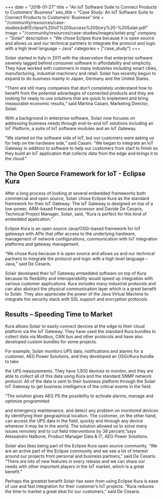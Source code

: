 +++
date = "2016-01-27"
title = "An IoT Software Suite to Connect Products to Customers’ Business"
seo_title = "Case Study: An IoT Software Suite to Connect Products to Customers’ Business"
link = "/community/resources/case-studies/pdf/Eclipse%20IoT%20Success%20Story%20-%20Solair.pdf"
image = "/community/resources/case-studies/images/solair.png"
company = "Solair"
description = "We chose Eclipse Kura because it is open source and allows us and our technical partners to integrate the protocol and logic with a high level language – Java"
categories = ["case_study"]
+++

Solair started in Italy in 2011 with the observation that enterprise
software severely lagged behind consumer software in affordability and
simplicity. They have worked with customers in many industries including
smart cities, manufacturing, industrial machinery and retail. Solair has
recently begun to expand to do business mainly in Japan, Germany and the
United States.

“There are still many companies that don’t completely understand how to
benefit from the potential advantages of connected products and they are
looking for ready to use solutions that are quick to implement and bring
measurable economic results,” said Martina Casani, Marketing Director,
Solair.

With a background in enterprise software, Solair now focuses on addressing
business needs through end-to-end IoT solutions including an IoT Platform,
a suite of IoT software modules and an IoT Gateway.

“We started on the software side of IoT, but our customers were asking us
for help on the hardware side,” said Casani. “We began to integrate an IoT
Gateway in addition to software to help our customers from start to finish
as they build an IoT application that collects data from the edge and
brings it to the cloud.”

## The Open Source Framework for IoT - Eclipse Kura

After a long process of looking at several embedded frameworks both
commercial and open source, Solair chose Eclipse Kura as the standard
framework for their IoT Gateway. The IoT Gateway is designed on top of a
low-power, ARM-based Freescale processor and Davide De Cesaris, Technical
Project Manager, Solair, said, “Kura is perfect for this kind of embedded
application.”

Eclipse Kura is an open source Java/OSGi-based framework for IoT gateways
with APIs that offer access to the underlying hardware, management of
network configurations, communication with IoT integration platforms and
gateway management.

“We chose Kura because it is open source and allows us and our technical
partners to integrate the protocol and logic with a high level language –
Java,” said De Cesaris.

Solair developed their IoT Gateway embedded software on top of Kura because
its flexibility and interoperability would speed up integration with
various customer applications. Kura includes many industrial protocols and
can also abstract the physical communication layer which is a great benefit
to Solair. They also appreciate the power of the Java Virtual Machine to
integrate the security stack with SSL support and encryption protocols.

## Results – Speeding Time to Market
 
Kura allows Solair to easily connect devices at the edge to their cloud
platform via the IoT Gateway. They have used the standard Kura bundles to
collect data via Modbus, CAN bus and other protocols and have also
developed custom bundles for some projects.

For example, Solair monitors UPS data, notifications and alarms for a
customer, AEG Power Solutions, and they developed an OSGi/Kura bundle to
take

the UPS measurements. They have 1,000 devices to monitor, and they are able
to collect all of this data using Kura and the standard SNMP network
protocol. All of the data is sent to their business platform through the
Solair IoT Gateway to get business intelligence of the critical events in
the field.

“The solution gives AEG PS the possibility to activate alarms, manage and
optimize programmed

and emergency maintenance, and detect any problem on monitored devices by
identifying their geographical location. The customer, on the other hand,
can access the UPS data in the field, quickly and through any device
wherever it may be in the world. The solution allowed us to solve many
issues remotely and to cut field interventions by 38 percent,”says
Alessandro Nalbone, Product Manager Data &amp; IT, AEG Power Solutions.

Solair also likes being part of the Eclipse Kura open source community. “We
are an active part of the Eclipse community and we see a lot of interest
around our projects from personal and business partners,” said De Cesaris.
“There are lots of new features in every release and we can share our needs
with other important players in the IoT market, which is a great benefit.”

Perhaps the greatest benefit Solair has seen from using Eclipse Kura is
ease of use and fast integration for their customer’s IoT projects. “Kura
reduces the time to market a great deal for our customers,” said De
Cesaris.

